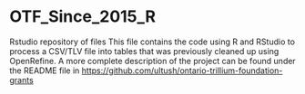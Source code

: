 # OTF_Since_2015_R
Rstudio repository of files
This file contains the code using R and RStudio to process a CSV/TLV file into tables that was previously cleaned up using OpenRefine.
A more complete description of the project can be found under the README file in https://github.com/ultush/ontario-trillium-foundation-grants
